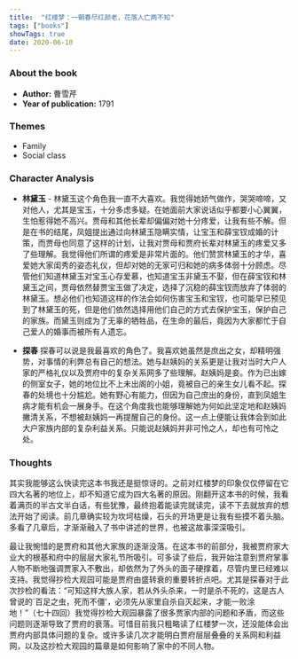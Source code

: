 ```yaml
---
title:  "红楼梦：一朝春尽红颜老，花落人亡两不知"
tags: ["books"]
showTags: true
date: 2020-06-10
---
```


### About the book

* **Author:** 曹雪芹
* **Year of publication:** 1791

### Themes
* Family
* Social class

### Character Analysis
* **林黛玉** - 林黛玉这个角色我一直不大喜欢。我觉得她娇气做作，哭哭啼啼，又对他人，尤其是宝玉，十分多虑多疑。在她面前大家说话似乎都要小心翼翼，生怕惹得她不高兴。贾母和其他长辈却偏偏对她十分疼爱，让我有些不解。但是在书的结尾，凤姐提出通过向林黛玉隐瞒实情，让宝玉和薛宝钗成婚的计策，而贾母也同意了这样的计划，让我对贾母和贾府长辈对林黛玉的疼爱又多了些理解。我觉得他们所谓的疼爱是非常片面的。他们赞赏林黛玉的才华，喜爱她大家闺秀的姿态礼仪，但却对她的无家可归和她的病多体弱十分顾虑。尽管他们知道林黛玉对宝玉心存爱慕，也知道宝玉非黛玉不娶，但在薛宝钗和林黛玉之间，贾母依然替贾宝玉做了决定，选择了沉稳的薛宝钗而放弃了体弱的林黛玉。想必他们也知道这样的作法会如何伤害宝玉和宝钗，也可能早已预见到了林黛玉的死，但是他们依然选择用他们自己的方式去保护宝玉，保护自己的家族。而黛玉则成为了无辜的牺牲品，在生命的最后，竟因为大家都忙于自己爱人的婚事而被所有人遗忘。

* **探春** 探春可以说是我最喜欢的角色了。我喜欢她虽然是庶出之女，却精明强势，对事情的利弊总有自己的想法。她与赵姨妈的关系更是让我对当时大户人家的严格礼仪以及贾府中的复杂关系网多了些理解。赵姨妈是妾。作为已出嫁的侧室女子，她的地位比不上未出阁的小姐，竟被自己的亲生女儿看不起。探春的处境也十分尴尬。她有野心有能力，但因为自己庶出的身份，直到凤姐生病才能有机会一展身手。在这个角度我也能够理解她为何如此坚定地和赵姨妈撇清关系，不想被赵姨妈一再提醒自己的身份。这一点上便能让我体会到如此大户家族内部的复杂利益关系。只能说赵姨妈并非可怜之人，却也有可怜之处。

### Thoughts
其实我能够这么快读完这本书我还是挺惊讶的。之前对红楼梦的印象仅仅停留在它四大名著的地位上，却不知道它成为四大名著的原因。刚翻开这本书的时候，我看着满页的半古文半白话，有些犹豫，最终抱着能读完就读完，读不下去就放弃的想法开始了阅读。前几章确实较为坎坷枯燥，石头的开场更是让我有些摸不着头脑。多看了几章后，才渐渐融入了书中讲述的世界，也被这故事深深吸引。

最让我惋惜的是贾府和其他大家族的逐渐没落。在这本书的前部分，我被贾府家大业大的根基和府中的层层大家礼节所吸引。可多读了些后，我开始注意到贾府掌事人物不断地强调贾家入不敷出，却依然为了外头的面子硬撑着，尽管内里已经难以支持。我觉得抄检大观园可能是贾府由盛转衰的重要转折点吧。尤其是探春对于此次抄检的看法：“可知这样大族人家，若从外头杀来，一时是杀不死的，这是古人曾说的`百足之虫，死而不僵'，必须先从家里自杀自灭起来，才能一败涂地！”（七十四回）我觉得抄检大观园暴露了很多贾家内部的问题和矛盾，而这些问题则逐渐导致了贾府的衰落。可惜目前我只粗略读了红楼梦一次，还没能体会出贾府内部具体问题的复杂。或许多读几次才能明白贾府层层叠叠的关系网和利益网，以及这抄检大观园的篇章是如何影响了家中的不同人物。
